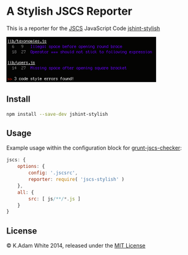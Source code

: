 # A Stylish JSCS Reporter

This is a reporter for the [JSCS]() JavaScript Code  [jshint-stylish](https://github.com/sindresorhus/jshint-stylish)

![JSCS-Stylish reporter output](jscs-stylish-screenshot.png)

## Install

```bash
npm install --save-dev jshint-stylish
```

## Usage

Example usage within the configuration block for [grunt-jscs-checker](https://www.npmjs.org/package/grunt-jscs-checker):
```javascript
jscs: {
    options: {
        config: '.jscsrc',
        reporter: require( 'jscs-stylish' )
    },
    all: {
        src: [ js/**/*.js ]
    }
}
```

## License

&copy; K.Adam White 2014, released under the [MIT License](http://opensource.org/licenses/MIT)
